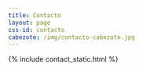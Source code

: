 ```yaml
---
title: Contacto
layout: page
css-id: contacto
cabezote: /img/contacto-cabezote.jpg
---
```

{% include contact_static.html %}
